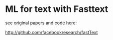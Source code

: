 # ML for text with Fasttext

see original papers and code here:

http://github.com/facebookresearch/fastText
